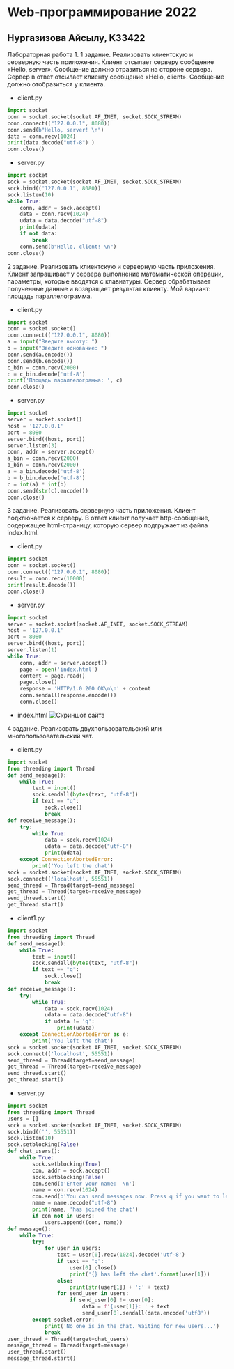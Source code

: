 Web-программирование 2022
========================
Нургазизова Айсылу, K33422
-------------------------
Лабораторная работа 1.
1 задание.
Реализовать клиентскую и серверную часть приложения. Клиент отсылает серверу
сообщение «Hello, server». Сообщение должно отразиться на стороне сервера.
Сервер в ответ отсылает клиенту сообщение «Hello, client». Сообщение должно
отобразиться у клиента.
- client.py 
```python
import socket
conn = socket.socket(socket.AF_INET, socket.SOCK_STREAM)
conn.connect(("127.0.0.1", 8080))
conn.send(b"Hello, server! \n")
data = conn.recv(1024)
print(data.decode("utf-8") )
conn.close()
```
- server.py
```python
import socket
sock = socket.socket(socket.AF_INET, socket.SOCK_STREAM)
sock.bind(("127.0.0.1", 8080))
sock.listen(10)
while True:
    conn, addr = sock.accept()
    data = conn.recv(1024)
    udata = data.decode("utf-8")
    print(udata)
    if not data:
        break
    conn.send(b"Hello, client! \n")
conn.close()
```
2 задание.
Реализовать клиентскую и серверную часть приложения. Клиент запрашивает у
сервера выполнение математической операции, параметры, которые вводятся с
клавиатуры. Сервер обрабатывает полученные данные и возвращает результат
клиенту. Мой вариант: площадь параллелограмма.
- client.py
```python
import socket
conn = socket.socket()
conn.connect(("127.0.0.1", 8080))
a = input("Введите высоту: ")
b = input("Введите основание: ")
conn.send(a.encode())
conn.send(b.encode())
c_bin = conn.recv(2000)
c = c_bin.decode('utf-8')
print('Площадь параллелограмма: ', c)
conn.close()
```
- server.py
```python
import socket
server = socket.socket()
host = '127.0.0.1'
port = 8080
server.bind((host, port))
server.listen(3)
conn, addr = server.accept()
a_bin = conn.recv(2000)
b_bin = conn.recv(2000)
a = a_bin.decode('utf-8')
b = b_bin.decode('utf-8')
c = int(a) * int(b)
conn.send(str(c).encode())
conn.close()
```
3 задание.
Реализовать серверную часть приложения. Клиент подключается к серверу. В ответ
клиент получает http-сообщение, содержащее html-страницу, которую сервер
подгружает из файла index.html.
- client.py
```python
import socket
conn = socket.socket()
conn.connect(("127.0.0.1", 8080))
result = conn.recv(10000)
print(result.decode())
conn.close()
```
- server.py
```python
import socket
server = socket.socket(socket.AF_INET, socket.SOCK_STREAM)
host = '127.0.0.1'
port = 8080
server.bind((host, port))
server.listen(1)
while True:
    conn, addr = server.accept()
    page = open('index.html')
    content = page.read()
    page.close()
    response = 'HTTP/1.0 200 OK\n\n' + content
    conn.sendall(response.encode())
    conn.close()
```
- index.html
![Скриншот сайта](\Desktop\site.png)

4 задание.
Реализовать двухпользовательский или многопользовательский чат.
- client.py
```python
import socket
from threading import Thread
def send_message():
    while True:
        text = input()
        sock.sendall(bytes(text, "utf-8"))
        if text == "q":
            sock.close()
            break
def receive_message():
    try:
        while True:
            data = sock.recv(1024)
            udata = data.decode("utf-8")
            print(udata)
    except ConnectionAbortedError:
        print('You left the chat')
sock = socket.socket(socket.AF_INET, socket.SOCK_STREAM)
sock.connect(('localhost', 55551))
send_thread = Thread(target=send_message)
get_thread = Thread(target=receive_message)
send_thread.start()
get_thread.start()
```
- client1.py
```python
import socket
from threading import Thread
def send_message():
    while True:
        text = input()
        sock.sendall(bytes(text, "utf-8"))
        if text == "q":
            sock.close()
            break
def receive_message():
    try:
        while True:
            data = sock.recv(1024)
            udata = data.decode("utf-8")
            if udata != 'q':
                print(udata)
    except ConnectionAbortedError as e:
        print('You left the chat')
sock = socket.socket(socket.AF_INET, socket.SOCK_STREAM)
sock.connect(('localhost', 55551))
send_thread = Thread(target=send_message)
get_thread = Thread(target=receive_message)
send_thread.start()
get_thread.start()
```
- server.py
```python
import socket
from threading import Thread
users = []
sock = socket.socket(socket.AF_INET, socket.SOCK_STREAM)
sock.bind(('', 55551))
sock.listen(10)
sock.setblocking(False)
def chat_users():
    while True:
        sock.setblocking(True)
        con, addr = sock.accept()
        sock.setblocking(False)
        con.send(b'Enter your name:  \n')
        name = con.recv(1024)
        con.send(b'You can send messages now. Press q if you want to leave the chat.  \n')
        name = name.decode("utf-8")
        print(name, 'has joined the chat')
        if con not in users:
            users.append((con, name))
def message():
    while True:
        try:
            for user in users:
                text = user[0].recv(1024).decode('utf-8')
                if text == "q":
                    user[0].close()
                    print('{} has left the chat'.format(user[1]))
                else:
                    print(str(user[1]) + ':' + text)
                for send_user in users:
                    if send_user[0] != user[0]:
                        data = f'{user[1]}: ' + text
                        send_user[0].sendall(data.encode('utf8'))
        except socket.error:
            print('No one is in the chat. Waiting for new users...')
            break
user_thread = Thread(target=chat_users)
message_thread = Thread(target=message)
user_thread.start()
message_thread.start()
```